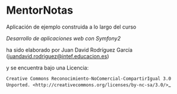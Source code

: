 MentorNotas
===========

Aplicación de ejemplo construida a lo largo del curso

*Desarrollo de aplicaciones web con Symfony2*

ha sido elaborado por Juan David Rodríguez García (juandavid.rodriguez@intef.educacion.es) 

y se encuentra bajo una Licencia:

`Creative Commons Reconocimiento-NoComercial-CompartirIgual 3.0 Unported. <http://creativecommons.org/licenses/by-nc-sa/3.0/>`_ 
